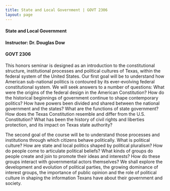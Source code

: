 ```yaml
---
title: State and Local Government | GOVT 2306
layout: page
---
```


#### State and Local Government

#### Instructor: Dr. Douglas Dow

#### GOVT 2306

This honors seminar is designed as an introduction to the constitutional structure, institutional processes and political cultures of Texas, within the federal system of the United States. Our first goal will be to understand how American sub-national politics is contoured by its ever-evolving federal constitutional system. We will seek answers to a number of questions: What were the origins of the federal design in the American Constitution? How do the historical beginnings of government continue to shape contemporary politics? How have powers been divided and shared between the national government and the states? What are the functions of state government? How does the Texas Constitution resemble and differ from the U.S. Constitution? What has been the history of civil rights and liberties protection, and its impact on Texas state authority?

The second goal of the course will be to understand those processes and institutions through which citizens behave politically. What is political culture? How are state and local politics shaped by political pluralism? How do people come to articulate political beliefs? What kinds of groups do people create and join to promote their ideas and interests? How do these groups interact with governmental actors themselves? We shall explore the development and evolution of political parties, the growing dominance of interest groups, the importance of public opinion and the role of political culture in shaping the information Texans have about their government and society.
